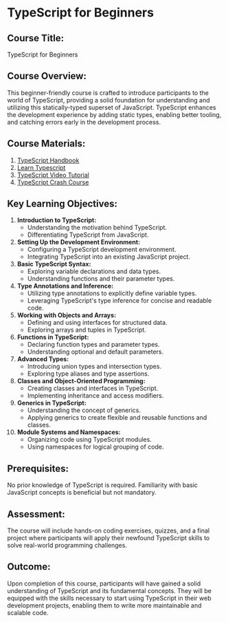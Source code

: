 # TypeScript for Beginners

## **Course Title:**

TypeScript for Beginners

## **Course Overview:**

This beginner-friendly course is crafted to introduce participants to the world of TypeScript, providing a solid foundation for understanding and utilizing this statically-typed superset of JavaScript. TypeScript enhances the development experience by adding static types, enabling better tooling, and catching errors early in the development process.

## **Course Materials:**

1. [TypeScript Handbook](https://www.typescriptlang.org/docs/handbook/intro.html)
2. [Learn Typescript](https://scrimba.com/learn/typescript)
3. [TypeScript Video Tutorial](https://youtube.com/playlist?list=PL4cUxeGkcC9gUgr39Q_yD6v-bSyMwKPUI&si=YeZJ-4x4xxuK6-Ar)
4. [TypeScript Crash Course](https://youtube.com/playlist?list=PL4cUxeGkcC9gNhFQgS4edYLqP7LkZcFMN&si=IFSo9SCsrB8cNI_K)

## **Key Learning Objectives:**

1. **Introduction to TypeScript:**
    - Understanding the motivation behind TypeScript.
    - Differentiating TypeScript from JavaScript.
2. **Setting Up the Development Environment:**
    - Configuring a TypeScript development environment.
    - Integrating TypeScript into an existing JavaScript project.
3. **Basic TypeScript Syntax:**
    - Exploring variable declarations and data types.
    - Understanding functions and their parameter types.
4. **Type Annotations and Inference:**
    - Utilizing type annotations to explicitly define variable types.
    - Leveraging TypeScript's type inference for concise and readable code.
5. **Working with Objects and Arrays:**
    - Defining and using interfaces for structured data.
    - Exploring arrays and tuples in TypeScript.
6. **Functions in TypeScript:**
    - Declaring function types and parameter types.
    - Understanding optional and default parameters.
7. **Advanced Types:**
    - Introducing union types and intersection types.
    - Exploring type aliases and type assertions.
8. **Classes and Object-Oriented Programming:**
    - Creating classes and interfaces in TypeScript.
    - Implementing inheritance and access modifiers.
9. **Generics in TypeScript:**
    - Understanding the concept of generics.
    - Applying generics to create flexible and reusable functions and classes.
10. **Module Systems and Namespaces:**
    - Organizing code using TypeScript modules.
    - Using namespaces for logical grouping of code.

## **Prerequisites:**

No prior knowledge of TypeScript is required. Familiarity with basic JavaScript concepts is beneficial but not mandatory.

## **Assessment:**

The course will include hands-on coding exercises, quizzes, and a final project where participants will apply their newfound TypeScript skills to solve real-world programming challenges.

## **Outcome:**

Upon completion of this course, participants will have gained a solid understanding of TypeScript and its fundamental concepts. They will be equipped with the skills necessary to start using TypeScript in their web development projects, enabling them to write more maintainable and scalable code.
